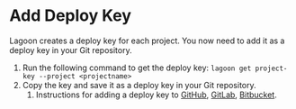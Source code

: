 # Add Deploy Key

Lagoon creates a deploy key for each project. You now need to add it as a deploy key in your Git repository.

1. Run the following command to get the deploy key: `lagoon get project-key --project <projectname>`
2. Copy the key and save it as a deploy key in your Git repository.
   1. Instructions for adding a deploy key to [GitHub](https://docs.github.com/en/developers/overview/managing-deploy-keys#deploy-keys), [GitLab](https://docs.gitlab.com/ee/user/project/deploy\_keys/), [Bitbucket](https://support.atlassian.com/bitbucket-cloud/docs/add-access-keys/).

